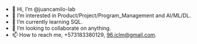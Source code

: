 - 👋 Hi, I’m @juancamilo-lab
- 👀 I’m interested in Product/Project/Program_Management and AI/ML/DL.
- 🌱 I’m currently learning SQL.
- 💞️ I’m looking to collaborate on anything.
- 📫 How to reach me, +573183380129, 96.jclm@gmail.com.

<!---
juancamilo-lab/juancamilo-lab is a ✨ special ✨ repository because its `README.md` (this file) appears on your GitHub profile.
You can click the Preview link to take a look at your changes.
--->
